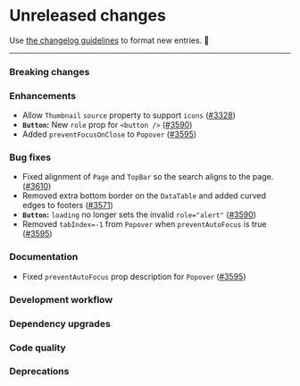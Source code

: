 # Unreleased changes

Use [the changelog guidelines](https://git.io/polaris-changelog-guidelines) to format new entries. 💜

---

### Breaking changes

### Enhancements

- Allow `Thumbnail` `source` property to support `icons` ([#3328](https://github.com/Shopify/polaris-react/pull/3328))
- **`Button`:** New `role` prop for `<button />` ([#3590](https://github.com/Shopify/polaris-react/pull/3590))
- Added `preventFocusOnClose` to `Popover` ([#3595](https://github.com/Shopify/polaris-react/pull/3595))

### Bug fixes

- Fixed alignment of `Page` and `TopBar` so the search aligns to the page. ([#3610](https://github.com/Shopify/polaris-react/pull/3610))
- Removed extra bottom border on the `DataTable` and added curved edges to footers ([#3571](https://github.com/Shopify/polaris-react/pull/3571))
- **`Button`:** `loading` no longer sets the invalid `role="alert"` ([#3590](https://github.com/Shopify/polaris-react/pull/3590))
- Removed `tabIndex=-1` from `Popover` when `preventAutoFocus` is true ([#3595](https://github.com/Shopify/polaris-react/pull/3595))

### Documentation

- Fixed `preventAutoFocus` prop description for `Popover` ([#3595](https://github.com/Shopify/polaris-react/pull/3595))

### Development workflow

### Dependency upgrades

### Code quality

### Deprecations
